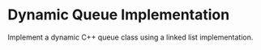 # Dynamic Queue Implementation

Implement a dynamic C++ queue class using a linked list implementation. 
